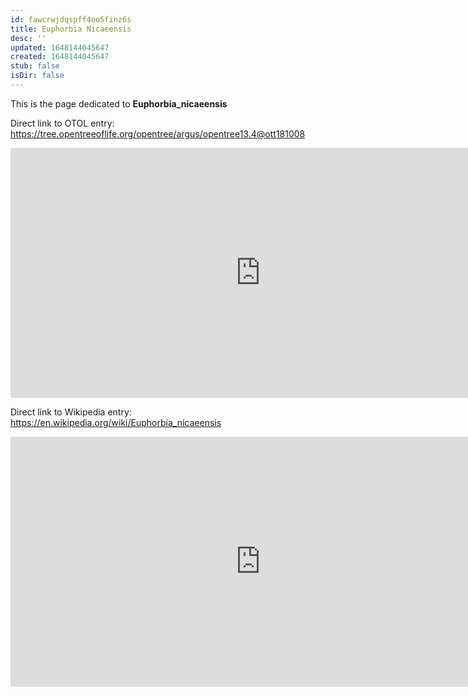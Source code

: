 ```yaml
---
id: fawcrwjdqspff4oo5finz6s
title: Euphorbia Nicaeensis
desc: ''
updated: 1648144045647
created: 1648144045647
stub: false
isDir: false
---
```

This is the page dedicated to **Euphorbia_nicaeensis**


Direct link to OTOL entry: https://tree.opentreeoflife.org/opentree/argus/opentree13.4@ott181008



<html>
    <body>
    <iframe src="https://tree.opentreeoflife.org/opentree/argus/opentree13.4@ott181008"
    width="800" height="400" frameborder="0" allowfullscreen> </iframe>
    </body>
</html>
    


Direct link to Wikipedia entry: https://en.wikipedia.org/wiki/Euphorbia_nicaeensis



<html>
    <body>
    <iframe src="https://en.wikipedia.org/wiki/Euphorbia_nicaeensis"
    width="800" height="400" frameborder="0" allowfullscreen> </iframe>
    </body>
</html>
    
